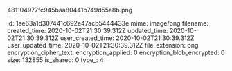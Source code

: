481104977fc945baa80441b749d55a8b.png

id: 1ae63a1d307441c692e47acb5444433e
mime: image/png
filename: 
created_time: 2020-10-02T21:30:39.312Z
updated_time: 2020-10-02T21:30:39.312Z
user_created_time: 2020-10-02T21:30:39.312Z
user_updated_time: 2020-10-02T21:30:39.312Z
file_extension: png
encryption_cipher_text: 
encryption_applied: 0
encryption_blob_encrypted: 0
size: 132855
is_shared: 0
type_: 4